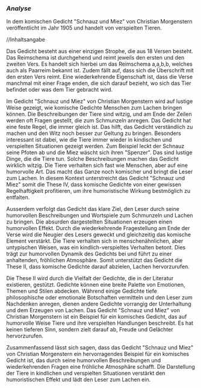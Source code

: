 ### *Analyse*
In dem komischen Gedicht "Schnauz und Miez" von Christian Morgenstern veröffentlicht im Jahr 1905 und handelt von verspielten Tieren. 

//Inhaltsangabe

Das Gedicht besteht aus einer einzigen Strophe, die aus 18 Versen besteht. Das Reimschema ist durchgehend und reimt jeweils den ersten und den zweiten Vers. Es handelt sich hierbei um das Reimschema a,a,b,b, welches auch als Paarreim bekannt ist. Zudem fällt auf, dass sich die Überschrift mit den ersten Vers reimt. Eine wiederkehrende Eigenschaft ist, dass die Verse manchmal mit einer Frage enden, die sich darauf bezieht, wo sich das Tier befindet oder was dem Tier gebracht wird.

Im Gedicht "Schnauz und Miez" von Christian Morgenstern wird auf lustige Weise gezeigt, wie komische Gedichte Menschen zum Lachen bringen können. Die Beschreibungen der Tiere sind witzig, und am Ende der Zeilen werden oft Fragen gestellt, die zum Schmunzeln anregen. Das Gedicht hat eine feste Regel, die immer gleich ist. Das hilft, das Gedicht verständlich zu machen und den Witz noch besser zur Geltung zu bringen.
Besonders interessant ist dabei, wie die Tiere immer wieder in kindischen und verspielten Situationen gezeigt werden. Zum Beispiel leckt der Schnauz seine Pfoten ab und die Miez wäscht sich ihren "Spenzer". Das sind lustige Dinge, die die Tiere tun. Solche Beschreibungen machen das Gedicht wirklich witzig. Die Tiere verhalten sich fast wie Menschen, aber auf eine humorvolle Art. Das macht das Ganze noch komischer und bringt die Leser zum Lachen.  In diesem Kontext unterstreicht das Gedicht "Schnauz und Miez" somit die These IV, dass komische Gedichte von einer gewissen Regelhaftigkeit profitieren, um ihre humoristische Wirkung bestmöglich zu entfalten.

Ausserdem verfolgt das Gedicht das klare Ziel, den Leser durch seine humorvollen Beschreibungen und Wortspiele zum Schmunzeln und Lachen zu bringen. Die absurden dargestellten Situationen erzeugen einen humorvollen Effekt. Durch die wiederkehrende Fragestellung am Ende der Verse wird die Neugier des Lesers geweckt und gleichzeitig das komische Element verstärkt. Die Tiere verhalten sich in menschenähnlichen, aber untypischen Weisen, was ein kindlich-verspieltes Verhalten betont. Dies trägt zur humorvollen Dynamik des Gedichts bei und führt zu einer anhaltenden, fröhlichen Atmosphäre. Somit unterstützt das Gedicht die These II, dass komische Gedichte darauf abzielen, Lachen hervorzurufen.

Die These II wird durch die Vielfalt der Gedichte, die in der Literatur existieren, gestützt. Gedichte können eine breite Palette von Emotionen, Themen und Stilen abdecken. Während einige Gedichte tiefe philosophische oder emotionale Botschaften vermitteln und den Leser zum Nachdenken anregen, dienen andere Gedichte vorrangig der Unterhaltung und dem Erzeugen von Lachen. Das Gedicht "Schnauz und Miez" von Christian Morgenstern ist ein Beispiel für ein komisches Gedicht, das auf humorvolle Weise Tiere und ihre verspielten Handlungen beschreibt. Es hat keinen tieferen Sinn, sondern zielt darauf ab, Freude und Gelächter hervorzurufen. 


Zusammenfassend lässt sich sagen, dass das Gedicht "Schnauz und Miez" von Christian Morgenstern ein hervorragendes Beispiel für ein komisches Gedicht ist, das durch seine humorvollen Beschreibungen und wiederkehrenden Fragen eine fröhliche Atmosphäre schafft. Die Darstellung der Tiere in kindlichen und verspielten Situationen verstärkt den humoristischen Effekt und lädt den Leser zum Lachen ein. 